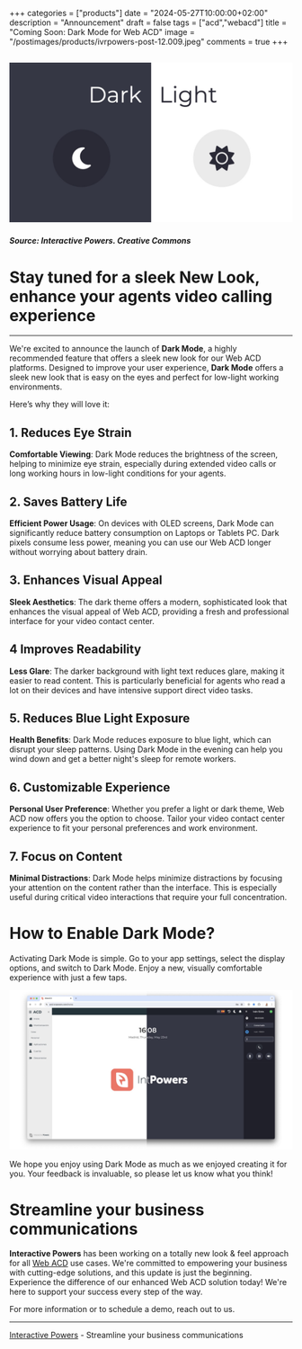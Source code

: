 +++
categories = ["products"]
date = "2024-05-27T10:00:00+02:00"
description = "Announcement"
draft = false
tags = ["acd","webacd"]
title = "Coming Soon: Dark Mode for Web ACD"
image = "/postimages/products/ivrpowers-post-12.009.jpeg"
comments = true
+++

![Dark Mode](/postimages/products/ivrpowers-post-12.009.jpeg)
---
##### Source: Interactive Powers. Creative Commons

# Stay tuned for a sleek New Look, enhance your agents video calling experience
---

We're excited to announce the launch of **Dark Mode**, a highly recommended feature that offers a sleek new look for our Web ACD platforms. Designed to improve your user experience, **Dark Mode** offers a sleek new look that is easy on the eyes and perfect for low-light working environments.

Here’s why they will love it:

## 1. Reduces Eye Strain
**Comfortable Viewing**: Dark Mode reduces the brightness of the screen, helping to minimize eye strain, especially during extended video calls or long working hours in low-light conditions for your agents.

## 2. Saves Battery Life

**Efficient Power Usage**: On devices with OLED screens, Dark Mode can significantly reduce battery consumption on Laptops or Tablets PC. Dark pixels consume less power, meaning you can use our Web ACD longer without worrying about battery drain.

## 3. Enhances Visual Appeal

**Sleek Aesthetics**: The dark theme offers a modern, sophisticated look that enhances the visual appeal of Web ACD, providing a fresh and professional interface for your video contact center.

## 4 Improves Readability

**Less Glare**: The darker background with light text reduces glare, making it easier to read content. This is particularly beneficial for agents who read a lot on their devices and have intensive support direct video tasks.

## 5. Reduces Blue Light Exposure

**Health Benefits**: Dark Mode reduces exposure to blue light, which can disrupt your sleep patterns. Using Dark Mode in the evening can help you wind down and get a better night's sleep for remote workers.

## 6. Customizable Experience

**Personal User Preference**: Whether you prefer a light or dark theme, Web ACD now offers you the option to choose. Tailor your video contact center experience to fit your personal preferences and work environment.

## 7. Focus on Content

**Minimal Distractions**: Dark Mode helps minimize distractions by focusing your attention on the content rather than the interface. This is especially useful during critical video interactions that require your full concentration.

# How to Enable Dark Mode?

Activating Dark Mode is simple. Go to your app settings, select the display options, and switch to Dark Mode. Enjoy a new, visually comfortable experience with just a few taps.

![Dark Mode on Web ACD](/postimages/products/ivrpowers-post-12.008.jpeg)

We hope you enjoy using Dark Mode as much as we enjoyed creating it for you. 
Your feedback is invaluable, so please let us know what you think!

#	Streamline your business communications

**Interactive Powers** has been working on a totally new look & feel approach for all [Web ACD](https://interactivepowers.com/en/platforms/webacd) use cases. We're committed to empowering your business with cutting-edge solutions, and this update is just the beginning. Experience the difference of our enhanced Web ACD solution today! We're here to support your success every step of the way.

For more information or to schedule a demo, reach out to us. 

---
[Interactive Powers](http://www.ivrpowers.com/ ) - Streamline your business communications
